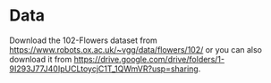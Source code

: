 # Data

Download the 102-Flowers dataset from https://www.robots.ox.ac.uk/~vgg/data/flowers/102/ or you can also download it from https://drive.google.com/drive/folders/1-9I293J77J40IpUCLtoycjC1T_1QWmVR?usp=sharing.
